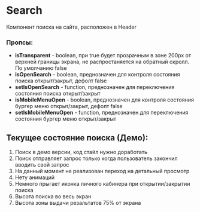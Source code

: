 # Search

Компонент поиска на сайта, расположен в Header

### Пропсы:

- **isTransparent** - boolean, при true будет прозрачным в зоне 200px от верхней границы экрана, не распростаняется на обратный скролл. По умолчанию false
- **isOpenSearch** - boolean, преднозначен для контроля состояния поиска открыт/закрыт, дефолт false
- **setIsOpenSearch** - function, преднозначен для переключения состояния поиска открыт/закрыт
- **isMobileMenuOpen** - boolean, преднозначен для контроля состояния бургер меню открыт/закрыт, дефолт false
- **setIsMobileMenuOpen** - function, преднозначен для переключения состояния бургер меню открыт/закрыт

## Текущее состояние поиска (Демо):

1. Поиск в демо версии, код стайл нужно доработать
2. Поиск отправляет запрос только когда пользователь закончил вводить свой запрос
3. На данный момент не реализован переход на детальный просмотр
4. Нету анимаций
5. Немного прыгает иконка личного кабинера при открытии/закрытии поиска
6. Высота поиска во весь экран
7. Высота зоны выдачи резальтатов 75% от экрана
